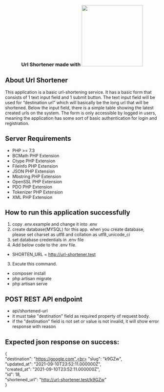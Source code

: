 <h3 align="center">Url Shortener made with <a href="https://laravel.com" target="_blank"><img src="https://raw.githubusercontent.com/laravel/art/master/logo-lockup/5%20SVG/2%20CMYK/1%20Full%20Color/laravel-logolockup-cmyk-red.svg" width="200"></a></h3>

## About Url Shortener

This application is a basic url-shortening service. It has a basic form that consists of 1 text input
field and 1 submit button. The text input field will be used for “destination url” which will basically be the long url that will be shortened.
Below the input field, there is a simple table showing the latest created urls on the system.
The form is only accessible by logged in users, meaning the application has some sort of basic authentication for
login and registration.

## Server Requirements
- PHP >= 7.3
- BCMath PHP Extension
- Ctype PHP Extension
- Fileinfo PHP Extension
- JSON PHP Extension
- Mbstring PHP Extension
- OpenSSL PHP Extension
- PDO PHP Extension
- Tokenizer PHP Extension
- XML PHP Extension

## How to run this application successfully

1. copy .env.example and change it into .env
2. create database(MYSQL) for this app. when you create database, please set charset as utf8 and collation as utf8_unicode_ci
3. set database credentials in .env file
4. Add below code to the .env file. 
- SHORTEN_URL = http://url-shortener.test
3. Excute this command. 
- composer install
- php artisan migrate
- php artisan serve

## POST REST API endpoint
- api/shortened-url
- it must take "destination" field as required property of request body.
- if the "destination" field is not set or value is not invalid, it will show error response with reason
## Expected json response on success:

{\
"destination": "https://google.com",<br>
"slug": "k9GZw",\
"updated_at": "2021-09-10T23:52:11.000000Z",\
"created_at": "2021-09-10T23:52:11.000000Z",\
"id": 18,\
"shortened_url": "http://url-shortener.test/k9GZw" <br>
}